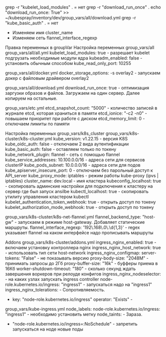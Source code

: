 grep -r "kubelet_load_modules" . = нет
grep -r "download_run_once" .
echo "download_run_once: True" >> ~/kubespray/inventory/dev/group_vars/all/download.yml
grep -r "kube_basic_auth" . = нет

- Изменяем имя cluster_name
- Изменяем сеть flannel_interface_regexp 

Правка переменных в groupVar
Настройка переменных group_vars/all
group_vars/all/all.yml
kubelet_load_modules: true - разрешает kubelet подгрузать необходимые модули ядра
kubeadm_enabled: false - установить обычным способом
kube_read_only_port: 10255 

group_vars/all/docker.yml
docker_storage_options: -s overlay2 - запускаем докер с файловым драйвером overlay2

group_vars/all/download.yml
download_run_once: true - оптимизация заргузки образов и файлов. Загружаем на один сервер. Далее копируем на остальные.

group_vars/etc.yml
etcd_snapshot_count: "5000" - количество записей в журнале etcd, которая храниться в памяти
etcd_ionice: "-c2 -n0" - повышаем приоритет при работе с диском
etcd_memory_limit: 0 - отключаем лимиты по памяти

Настройка переменных group_vars/k8s_cluster
group_vars/k8s-cluster/k8s-cluster.yml
kube_version: v1.22.15 - версия K8S
kube_oidc_auth: false - отключаем 2 вида аутентификации
kube_basic_auth: false - оставляем только по токену
kube_network_plugin: flannel - сеть с помощью flannel
kube_service_addresses: 10.100.0.0/16 - адреса сети для сервисов clusterIP
kube_pods_subnet: 10.0.0.0/16 - адреса сети для подов
kube_apiserver_insecure_port: 0 - отключаем без парольный доступ к API_server
kube_proxy_mode: iptables - режим работы kube-proxy (ipvs | iptables)
cluster_name: dev.local - имя кластера
kubeconfig_localhost: true - скопировать админские настройки для подключения к кластеру на сервер где был запуск ansilbe
kubectl_localhost: true - скопировать утилиту управления кластером kubectl
kubelet_authentication_token_webhook: true - открыть доступ по токену
kubelet_authorization_mode_webhook: true - открыть доступ по токену

group_vars/k8s-cluster/k8s-net-flannel.yml
flannel_backend_type: "host-gw" - запускаем в режиме host-gateway. Добавляет статические маршруты. 
flannel_interface_regexp: '192\\.168\\.0\\.\\d{1,3}' - regex указывает flannel на каком интерфейсе надо прописывать маршруты

Addons
group_vars/k8s-cluster/addons.yml
ingress_nginx_enabled: true - включаем установку контроллера nginx
ingress_nginx_host_network: true - использовать тип сети host-network
ingress_nginx_configmap:
  server-tokens: "False" - не показывать версию
  proxy-body-size: "2048M" - принимать запросы до 2Гб
  proxy-buffer-size: "16k" - буфферы приема в 16Кб
  worker-shutdown-timeout: "180" - сколько секунд ждать завершения воркеров при релоуде конфигов
ingress_nginx_nodeselector: - на каких узлах запускать ingress controller
  node-role.kubernetes.io/ingress: "ingress1" - запускаться надо на "ingress1"
ingress_nginx_tolerations: - Сопротивляемость. 
  - key: "node-role.kubernetes.io/ingress"
  operator: "Exists" - 

group_vars/kube-ingress.yml
node_labels:
  node-role.kubernetes.io/ingress: "ingress1" - необходимо установить метку
node_taints: - Зараза.
  - "node-role.kubernetes.io/ingress=:NoSchedule" - запретить запускаться на ноде новые поды